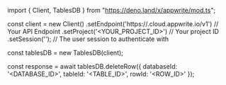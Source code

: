import { Client, TablesDB } from "https://deno.land/x/appwrite/mod.ts";

const client = new Client()
    .setEndpoint('https://<REGION>.cloud.appwrite.io/v1') // Your API Endpoint
    .setProject('<YOUR_PROJECT_ID>') // Your project ID
    .setSession(''); // The user session to authenticate with

const tablesDB = new TablesDB(client);

const response = await tablesDB.deleteRow({
    databaseId: '<DATABASE_ID>',
    tableId: '<TABLE_ID>',
    rowId: '<ROW_ID>'
});
